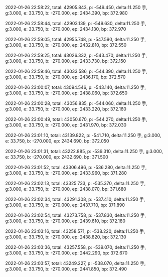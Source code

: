 2022-01-26 22:58:22, total: 42905.843, p: -549.450, delta:11.250 手, g:3.000, e: 33.750, b: -270.000, ep: 2434.390, bp: 372.980

2022-01-26 22:58:44, total: 42903.139, p: -549.630, delta:11.250 手, g:3.000, e: 33.750, b: -270.000, ep: 2434.130, bp: 372.970

2022-01-26 22:59:05, total: 42955.748, p: -547.590, delta:11.250 手, g:3.000, e: 33.750, b: -270.000, ep: 2432.810, bp: 372.550

2022-01-26 22:59:25, total: 43026.332, p: -543.470, delta:11.250 手, g:3.000, e: 33.750, b: -270.000, ep: 2433.730, bp: 372.150

2022-01-26 22:59:46, total: 43033.586, p: -544.390, delta:11.250 手, g:3.000, e: 33.750, b: -270.000, ep: 2436.170, bp: 372.570

2022-01-26 23:00:07, total: 43094.546, p: -543.140, delta:11.250 手, g:3.000, e: 33.750, b: -270.000, ep: 2438.060, bp: 372.650

2022-01-26 23:00:28, total: 43056.835, p: -544.060, delta:11.250 手, g:3.000, e: 33.750, b: -270.000, ep: 2433.220, bp: 372.160

2022-01-26 23:00:49, total: 43050.670, p: -544.270, delta:11.250 手, g:3.000, e: 33.750, b: -270.000, ep: 2431.970, bp: 372.030

2022-01-26 23:01:10, total: 43139.822, p: -541.710, delta:11.250 手, g:3.000, e: 33.750, b: -270.000, ep: 2434.690, bp: 372.050

2022-01-26 23:01:31, total: 43222.885, p: -539.310, delta:11.250 手, g:3.000, e: 33.750, b: -270.000, ep: 2432.690, bp: 371.500

2022-01-26 23:01:52, total: 43306.496, p: -536.280, delta:11.250 手, g:3.000, e: 33.750, b: -270.000, ep: 2433.960, bp: 371.280

2022-01-26 23:02:13, total: 43325.733, p: -535.370, delta:11.250 手, g:3.000, e: 33.750, b: -270.000, ep: 2438.070, bp: 371.680

2022-01-26 23:02:34, total: 43291.308, p: -537.410, delta:11.250 手, g:3.000, e: 33.750, b: -270.000, ep: 2437.710, bp: 371.890

2022-01-26 23:02:54, total: 43273.758, p: -537.830, delta:11.250 手, g:3.000, e: 33.750, b: -270.000, ep: 2439.610, bp: 372.180

2022-01-26 23:03:16, total: 43258.571, p: -538.220, delta:11.250 手, g:3.000, e: 33.750, b: -270.000, ep: 2438.820, bp: 372.130

2022-01-26 23:03:36, total: 43257.558, p: -539.070, delta:11.250 手, g:3.000, e: 33.750, b: -270.000, ep: 2442.290, bp: 372.670

2022-01-26 23:03:57, total: 43249.227, p: -538.070, delta:11.250 手, g:3.000, e: 33.750, b: -270.000, ep: 2441.850, bp: 372.490